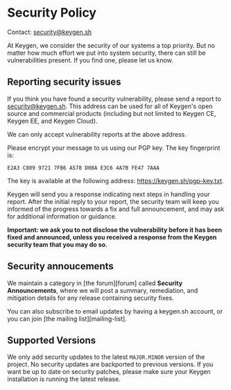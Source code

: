 # Security Policy

Contact: security@keygen.sh

At Keygen, we consider the security of our systems a top priority. But
no matter how much effort we put into system security, there can still
be vulnerabilities present. If you find one, please let us know.

## Reporting security issues

If you think you have found a security vulnerability, please send a report
to security@keygen.sh. This address can be used for all of Keygen's open
source and commercial products (including but not limited to Keygen CE,
Keygen EE, and Keygen Cloud).

We can only accept vulnerability reports at the above address.

Please encrypt your message to us using our PGP key. The key
fingerprint is:

```
E2A3 C809 9721 7FB6 A578 D08A E3C6 4A7B FE47 7AAA
```

The key is available at the following address: https://keygen.sh/pgp-key.txt.

Keygen will send you a response indicating next steps in handling your
report. After the initial reply to your report, the security team will
keep you informed of the progress towards a fix and full announcement,
and may ask for additional information or guidance.

**Important: we ask you to not disclose the vulnerability before
it has been fixed and announced, unless you received a response
from the Keygen security team that you may do so.**

## Security annoucements

We maintain a category in [the forum][forum] called **Security Announcements**,
where we will post a summary, remediation, and mitigation details for
any release containing security fixes.

You can also subscribe to email updates by having a keygen.sh account, or
you can join [the mailing list][mailing-list].

## Supported Versions

We only add security updates to the latest `MAJOR.MINOR` version of the
project. No security updates are backported to previous versions. If
you want be up to date on security patches, please make sure your
Keygen installation is running the latest release.
